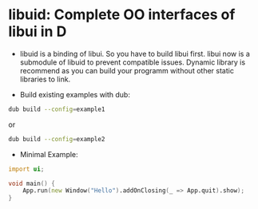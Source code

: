 # libuid: Complete OO interfaces of libui in D

* libuid is a binding of libui. So you have to build libui first. libui now is a submodule of libuid
to prevent compatible issues. Dynamic library is recommend as you can build your programm without
other static libraries to link.

* Build existing examples with dub:

```bash
dub build --config=example1
```
or
```bash
dub build --config=example2
```

* Minimal Example:

```d
import ui;

void main() {
    App.run(new Window("Hello").addOnClosing(_ => App.quit).show);
}
```
